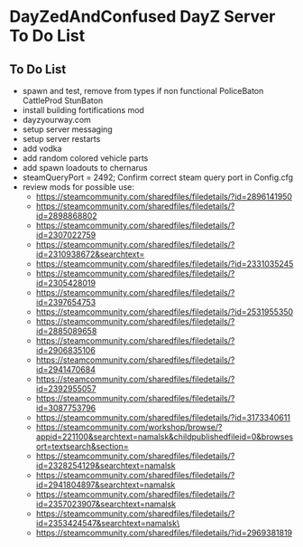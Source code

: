 <!-- ======================================== TODO.md Start ======================================== -->


<!-- ------------------------------ Intro Start ------------------------------ -->

# DayZedAndConfused DayZ Server To Do List

<!-- ------------------------------ Intro End ------------------------------ -->


<!-- ------------------------------ Overview Start ------------------------------ -->


<!-- ------------------------------ Overview End ------------------------------ -->


<!-- ------------------------------ TODO Start ------------------------------ -->

## To Do List

- spawn and test, remove from types if non functional PoliceBaton CattleProd StunBaton 
- install building fortifications mod
- dayzyourway.com
- setup server messaging
- setup server restarts
- add vodka
- add random colored vehicle parts
- add spawn loadouts to chernarus
- steamQueryPort = 2492;			Confirm correct steam query port in Config.cfg
- review mods for possible use:
  - https://steamcommunity.com/sharedfiles/filedetails/?id=2896141950
  - https://steamcommunity.com/sharedfiles/filedetails/?id=2898868802
  - https://steamcommunity.com/sharedfiles/filedetails/?id=2307022759 
  - https://steamcommunity.com/sharedfiles/filedetails/?id=2310938672&searchtext=
  - https://steamcommunity.com/sharedfiles/filedetails/?id=2331035245
  - https://steamcommunity.com/sharedfiles/filedetails/?id=2305428019
  - https://steamcommunity.com/sharedfiles/filedetails/?id=2397654753
  - https://steamcommunity.com/sharedfiles/filedetails/?id=2531955350 
  - https://steamcommunity.com/sharedfiles/filedetails/?id=2885089658
  - https://steamcommunity.com/sharedfiles/filedetails/?id=2906835106
  - https://steamcommunity.com/sharedfiles/filedetails/?id=2941470684
  - https://steamcommunity.com/sharedfiles/filedetails/?id=2392955057
  - https://steamcommunity.com/sharedfiles/filedetails/?id=3087753796
  - https://steamcommunity.com/sharedfiles/filedetails/?id=3173340611
  - https://steamcommunity.com/workshop/browse/?appid=221100&searchtext=namalsk&childpublishedfileid=0&browsesort=textsearch&section=
  - https://steamcommunity.com/sharedfiles/filedetails/?id=2328254129&searchtext=namalsk
  - https://steamcommunity.com/sharedfiles/filedetails/?id=2941804897&searchtext=namalsk
  - https://steamcommunity.com/sharedfiles/filedetails/?id=2357023907&searchtext=namalsk
  - https://steamcommunity.com/sharedfiles/filedetails/?id=2353424547&searchtext=namalsk\
  - https://steamcommunity.com/sharedfiles/filedetails/?id=2969381819

<!-- ------------------------------ToDo End ------------------------------ -->


<!-- ------------------------------ Outro Start ------------------------------ -->


<!-- ------------------------------ Outro End ------------------------------ -->


<!-- ======================================== TODO.md End ======================================== -->
